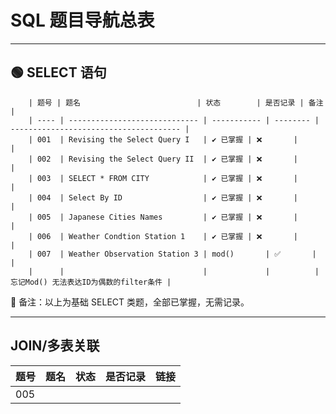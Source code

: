# SQL 题目导航总表
---
## 🟢 SELECT 语句

        | 题号 | 题名                          | 状态        | 是否记录 | 备注                                   |
        | ---- | ----------------------------- | ----------- | -------- | -------------------------------------- |
        | 001  | Revising the Select Query I   | ✔️ 已掌握 | ❌       |                                        |
        | 002  | Revising the Select Query II  | ✔️ 已掌握 | ❌       |                                        |
        | 003  | SELECT * FROM CITY            | ✔️ 已掌握 | ❌       |                                        |
        | 004  | Select By ID                  | ✔️ 已掌握 | ❌       |                                        |
        | 005  | Japanese Cities Names         | ✔️ 已掌握 | ❌       |                                        |
        | 006  | Weather Condtion Station 1    | ✔️ 已掌握 | ❌       |                                        |
        | 007  | Weather Observation Station 3 | mod()       | ✅       |                                      |
        |      |                               |             |          | 忘记Mod() 无法表达ID为偶数的filter条件 |


📝 备注：以上为基础 SELECT 类题，全部已掌握，无需记录。

---

## JOIN/多表关联

| 题号 | 题名 | 状态 | 是否记录 | 链接 |
| ---- | ---- | ---- | -------- | ---- |
| 005  |      |      |          |      |


